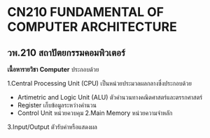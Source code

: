 # CN210 FUNDAMENTAL OF COMPUTER ARCHITECTURE
## วพ.210 สถาปัตยกรรมคอมพิวเตอร์
**เนื้อหารายวิชา**
**Computer** ประกอบด้วย

1.Central Processing Unit (CPU) เป็นหน่วยประมวลผลกลางซึ่งประกอบด้วย 

  * Artimetric and Logic Unit (ALU) ตัวคำนวนทางคณิตศาสตร์และตรรกศาสตร์  
  * Register เก็บข้อมูลระหว่างคำนวน
  * Control Unit หน่วยควบคุม
2.Main Memory หน่วยความจำหลัก

3.Input/Output ตัวรับค่าหรือแสดงผล

